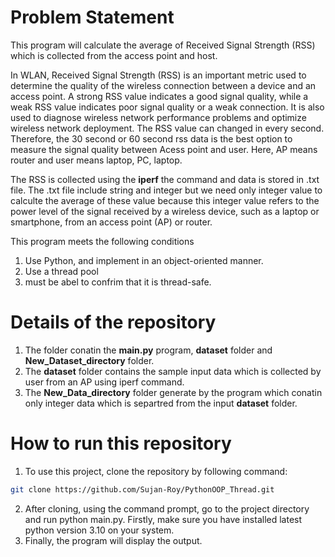# Problem Statement

This program will calculate the average of Received Signal Strength (RSS) which is collected from the access point and host.

In WLAN, Received Signal Strength (RSS) is an important metric used to determine the quality of the wireless connection 
between a device and an access point. A strong RSS value indicates a good signal quality, while a weak RSS value indicates 
poor signal quality or a weak connection. It is also used to diagnose wireless network performance problems and optimize wireless 
network deployment. The RSS value can changed in every second. Therefore, the 30 second or 60 second rss data is the best option
to measure the signal quality between Acess point and user. Here, AP means router and user means laptop, PC, laptop.

The RSS is collected using the **iperf** the command and data is stored in .txt file. The .txt file include string and integer but
we need only integer value to calculte the average of these value because this integer value refers to the power level of the 
signal received by a wireless device, such as a laptop or smartphone, from an access point (AP) or router.

This program  meets  the following conditions
1. Use Python, and implement in an object-oriented manner.
2. Use a thread pool
3. must be abel to confrim that it is thread-safe.


# Details of the repository

1. The folder conatin the **main.py** program, **dataset** folder and **New_Dataset_directory** folder.
2. The **dataset** folder contains the sample input data which is collected by user from an AP using iperf command.
3. The **New_Data_directory** folder generate by the program which conatin only integer data which is separtred from the input **dataset** folder.

# How to run this repository

1. To use this project, clone the repository by following command: 
```sh
git clone https://github.com/Sujan-Roy/PythonOOP_Thread.git
```
2. After cloning, using the command prompt, go to the project directory and run python main.py.
Firstly, make sure you have installed latest python version 3.10 on your system.
3. Finally, the program will display the output.